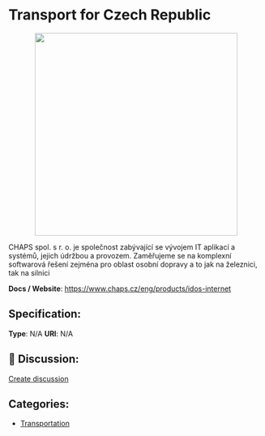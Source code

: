 # Transport for Czech Republic
<p align="center">
    <img width="400" src="https://raw.githubusercontent.com/apis-list/apis-list/apis/transport-for-czech-republic/logo_256x256.png" />
</p>

CHAPS spol. s r. o.  je společnost zabývající se vývojem IT aplikací a systémů, jejich údržbou a provozem.  Zaměřujeme se na komplexní softwarová řešení zejména pro oblast osobní dopravy a to jak na železnici, tak na silnici

**Docs / Website**: https://www.chaps.cz/eng/products/idos-internet

## Specification:
**Type**:  N/A 
**URI**:  N/A 

## 💬 Discussion:
[Create discussion](link)

## Categories:
- [Transportation](https://github.com/apis-list/apis-list#transportation)





